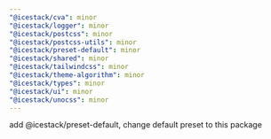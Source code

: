 ```yaml
---
"@icestack/cva": minor
"@icestack/logger": minor
"@icestack/postcss": minor
"@icestack/postcss-utils": minor
"@icestack/preset-default": minor
"@icestack/shared": minor
"@icestack/tailwindcss": minor
"@icestack/theme-algorithm": minor
"@icestack/types": minor
"@icestack/ui": minor
"@icestack/unocss": minor
---
```


add @icestack/preset-default, change default preset to this package
